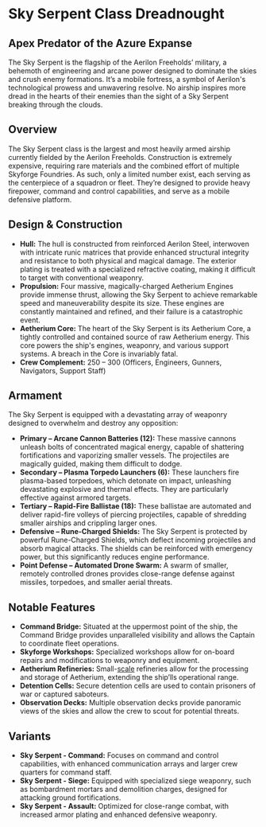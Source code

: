 # Sky Serpent Class Dreadnought

## Apex Predator of the Azure Expanse

The Sky Serpent is the flagship of the Aerilon Freeholds’ military, a behemoth of engineering and arcane power designed to dominate the skies and crush enemy formations. It’s a mobile fortress, a symbol of Aerilon's technological prowess and unwavering resolve. No airship inspires more dread in the hearts of their enemies than the sight of a Sky Serpent breaking through the clouds.

## Overview

The Sky Serpent class is the largest and most heavily armed airship currently fielded by the Aerilon Freeholds. Construction is extremely expensive, requiring rare materials and the combined effort of multiple Skyforge Foundries. As such, only a limited number exist, each serving as the centerpiece of a squadron or fleet. They’re designed to provide heavy firepower, command and control capabilities, and serve as a mobile defensive platform.

## Design & Construction

*   **Hull:** The hull is constructed from reinforced Aerilon Steel, interwoven with intricate runic matrices that provide enhanced structural integrity and resistance to both physical and magical damage. The exterior plating is treated with a specialized refractive coating, making it difficult to target with conventional weaponry.
*   **Propulsion:** Four massive, magically-charged Aetherium Engines provide immense thrust, allowing the Sky Serpent to achieve remarkable speed and maneuverability despite its size. These engines are constantly maintained and refined, and their failure is a catastrophic event.
*   **Aetherium Core:** The heart of the Sky Serpent is its Aetherium Core, a tightly controlled and contained source of raw Aetherium energy. This core powers the ship's engines, weaponry, and various support systems. A breach in the Core is invariably fatal.
*   **Crew Complement:** 250 – 300 (Officers, Engineers, Gunners, Navigators, Support Staff)

## Armament

The Sky Serpent is equipped with a devastating array of weaponry designed to overwhelm and destroy any opposition:

*   **Primary – Arcane Cannon Batteries (12):** These massive cannons unleash bolts of concentrated magical energy, capable of shattering fortifications and vaporizing smaller vessels. The projectiles are magically guided, making them difficult to dodge.
*   **Secondary – Plasma Torpedo Launchers (6):** These launchers fire plasma-based torpedoes, which detonate on impact, unleashing devastating explosive and thermal effects. They are particularly effective against armored targets.
*   **Tertiary – Rapid-Fire Ballistae (18):** These ballistae are automated and deliver rapid-fire volleys of piercing projectiles, capable of shredding smaller airships and crippling larger ones.
*   **Defensive – Rune-Charged Shields:** The Sky Serpent is protected by powerful Rune-Charged Shields, which deflect incoming projectiles and absorb magical attacks. The shields can be reinforced with emergency power, but this significantly reduces engine performance.
*   **Point Defense – Automated Drone Swarm:** A swarm of smaller, remotely controlled drones provides close-range defense against missiles, torpedoes, and smaller aerial threats.

## Notable Features

*   **Command Bridge:** Situated at the uppermost point of the ship, the Command Bridge provides unparalleled visibility and allows the Captain to coordinate fleet operations.
*   **Skyforge Workshops:** Specialized workshops allow for on-board repairs and modifications to weaponry and equipment.
*   **Aetherium Refineries:** Small-[scale](/geography/landmark/scale.md) refineries allow for the processing and storage of Aetherium, extending the ship’lls operational range.
*   **Detention Cells:** Secure detention cells are used to contain prisoners of war or captured saboteurs.
*   **Observation Decks:** Multiple observation decks provide panoramic views of the skies and allow the crew to scout for potential threats.

## Variants

*   **Sky Serpent - Command:** Focuses on command and control capabilities, with enhanced communication arrays and larger crew quarters for command staff.
*   **Sky Serpent - Siege:** Equipped with specialized siege weaponry, such as bombardment mortars and demolition charges, designed for attacking ground fortifications.
*   **Sky Serpent - Assault:** Optimized for close-range combat, with increased armor plating and enhanced defensive weaponry.
